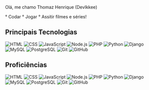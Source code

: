 Olá, me chamo Thomaz Henrique (DevIkkee)


° Codar
° Jogar
° Assitir filmes e séries!


## Principais Tecnologias

![HTML](https://img.shields.io/badge/-HTML-black?style=flat&logo=html5)
![CSS](https://img.shields.io/badge/-CSS-black?style=flat&logo=css3)
![JavaScript](https://img.shields.io/badge/-JavaScript-black?style=flat&logo=javascript)
![Node.js](https://img.shields.io/badge/-Node.js-black?style=flat&logo=node.js)
![PHP](https://img.shields.io/badge/-PHP-black?style=flat&logo=php)
![Python](https://img.shields.io/badge/-Python-black?style=flat&logo=python)
![Django](https://img.shields.io/badge/-Django-black?style=flat&logo=django)
![MySQL](https://img.shields.io/badge/-MySQL-black?style=flat&logo=mysql)
![PostgreSQL](https://img.shields.io/badge/-PostgreSQL-black?style=flat&logo=postgresql)
![Git](https://img.shields.io/badge/-Git-black?style=flat&logo=git)
![GitHub](https://img.shields.io/badge/-GitHub-black?style=flat&logo=github)



## Proficiências

![HTML](https://img.shields.io/badge/-Proficiência%20em%20HTML-ff5733)
![CSS](https://img.shields.io/badge/-Proficiência%20em%20CSS-00bfff)
![JavaScript](https://img.shields.io/badge/-Proficiência%20em%20JavaScript-007ACC)
![Node.js](https://img.shields.io/badge/-Proficiência%20em%20Node.js-4CAF50)
![PHP](https://img.shields.io/badge/-Proficiência%20em%20PHP-9B59B6)
![Python](https://img.shields.io/badge/-Proficiência%20em%20Python-1abc9c)
![Django](https://img.shields.io/badge/-Proficiência%20em%20Django-4B0082)
![MySQL](https://img.shields.io/badge/-Proficiência%20em%20MySQL-FFD700)
![PostgreSQL](https://img.shields.io/badge/-Proficiência%20em%20PostgreSQL-008080)
![Git](https://img.shields.io/badge/-Proficiência%20em%20Git-FFA500)
![GitHub](https://img.shields.io/badge/-Proficiência%20em%20GitHub-5C9EFF)



